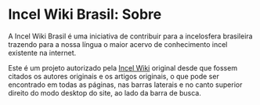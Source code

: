 # Incel Wiki Brasil: Sobre
A Incel Wiki Brasil é uma iniciativa de contribuir para a incelosfera brasileira trazendo para a nossa língua o maior acervo de conhecimento incel existente na internet.

Este é um projeto autorizado pela [Incel Wiki](https://incels.wiki/w/Main_Page) original desde que fossem citados os autores originais e os artigos originais, o que pode ser encontrado em todas as páginas, nas barras laterais e no canto superior direito do modo desktop do site, ao lado da barra de busca.
